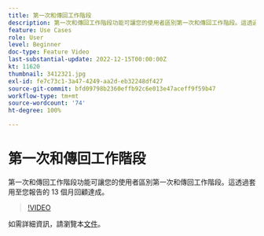 ```yaml
---
title: 第一次和傳回工作階段
description: 第一次和傳回工作階段功能可讓您的使用者區別第一次和傳回工作階段。這透過套用至您報告的 13 個月回顧達成。
feature: Use Cases
role: User
level: Beginner
doc-type: Feature Video
last-substantial-update: 2022-12-15T00:00:00Z
kt: 11620
thumbnail: 3412321.jpg
exl-id: fe7c73c1-3a47-4249-aa2d-eb32248df427
source-git-commit: bfd09798b2360effb92c6e013e47aceff9f59b47
workflow-type: tm+mt
source-wordcount: '74'
ht-degree: 100%

---
```


# 第一次和傳回工作階段

第一次和傳回工作階段功能可讓您的使用者區別第一次和傳回工作階段。這透過套用至您報告的 13 個月回顧達成。

>[!VIDEO](https://video.tv.adobe.com/v/3412321/?quality=12&learn=on)

如需詳細資訊，請瀏覽本[文件](https://experienceleague.adobe.com/docs/analytics-platform/using/cja-usecases/data-views/data-views-usecases.html?lang=zh-Hant#new-repeat)。
